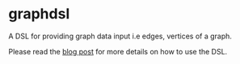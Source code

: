 graphdsl
========

A DSL for providing graph data input i.e edges, vertices of a graph.

Please read the <a href="http://blog.sanaulla.info/2013/07/19/dsl-based-approach-to-input-graph-data-in-graph-theory-based-java-programs/">blog post</a> for more details on how to use the DSL.
